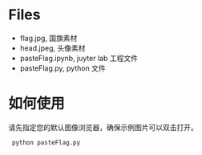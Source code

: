 # Files
- flag.jpg, 国旗素材
- head.jpeg, 头像素材
- pasteFlag.ipynb, juyter lab 工程文件
- pasteFlag.py, python 文件

# 如何使用
请先指定您的默认图像浏览器，确保示例图片可以双击打开。

```
 python pasteFlag.py
```
